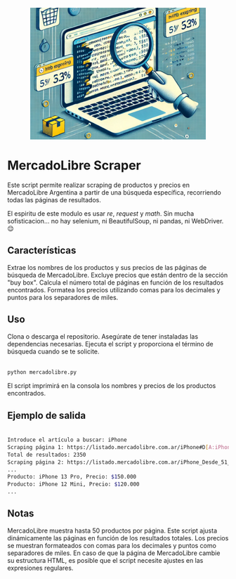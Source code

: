 <p align="center">
  <img src="../image/README/mercadoscraper.png" alt="mercadoScrapper" width="400" height="300" />
</p>

# MercadoLibre Scraper

Este script permite realizar scraping de productos y precios en MercadoLibre Argentina a partir de una búsqueda específica, recorriendo todas las páginas de resultados.

El espiritu de este modulo es usar *re*, *request* y *math*.
Sin mucha sofisticacion... no hay selenium, ni BeautifulSoup, ni pandas, ni WebDriver. 😌

## Características

Extrae los nombres de los productos y sus precios de las páginas de búsqueda de MercadoLibre.
Excluye precios que están dentro de la sección "buy box".
Calcula el número total de páginas en función de los resultados encontrados.
Formatea los precios utilizando comas para los decimales y puntos para los separadores de miles.

## Uso

Clona o descarga el repositorio.
Asegúrate de tener instaladas las dependencias necesarias.
Ejecuta el script y proporciona el término de búsqueda cuando se te solicite.

```bash

python mercadolibre.py
```

El script imprimirá en la consola los nombres y precios de los productos encontrados.

## Ejemplo de salida

```bash

Introduce el artículo a buscar: iPhone
Scraping página 1: https://listado.mercadolibre.com.ar/iPhone#D[A:iPhone]
Total de resultados: 2350
Scraping página 2: https://listado.mercadolibre.com.ar/iPhone_Desde_51_NoIndex_True
...
Producto: iPhone 13 Pro, Precio: $150.000
Producto: iPhone 12 Mini, Precio: $120.000
...
```

## Notas

MercadoLibre muestra hasta 50 productos por página. Este script ajusta dinámicamente las páginas en función de los resultados totales.
Los precios se muestran formateados con comas para los decimales y puntos como separadores de miles.
En caso de que la página de MercadoLibre cambie su estructura HTML, es posible que el script necesite ajustes en las expresiones regulares.
